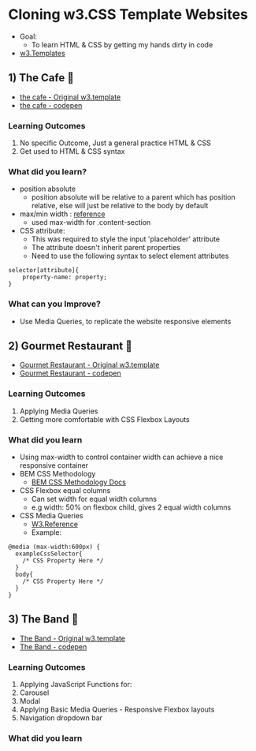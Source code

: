 # Cloning w3.CSS Template Websites
- Goal:
  - To learn HTML & CSS by getting my hands dirty in code
- [w3.Templates](https://www.w3schools.com/w3css/w3css_templates.asp)

## 1) The Cafe 🍳
- [the cafe - Original w3.template](https://www.w3schools.com/w3css/tryw3css_templates_cafe.htm)
- [the cafe - codepen](https://codepen.io/dezzy001/pen/BaKYpqP)

### Learning Outcomes
1. No specific Outcome, Just a general practice HTML & CSS
2. Get used to HTML & CSS syntax

### What did you learn?
- position absolute
    - position absolute will be relative to a parent which has position relative, else will just be relative to the body by default
- max/min width : [reference](https://www.w3schools.com/css/css_max-width.asp)
    - used max-width for .content-section
- CSS attribute:
  - This was required to style the input 'placeholder' attribute
  - The attribute doesn't inherit parent properties
  - Need to use the following syntax to select element attributes
```
selector[attribute]{
    property-name: property;
}
```

### What can you Improve?
- Use Media Queries, to replicate the website responsive elements

## 2) Gourmet Restaurant 🍔
- [Gourmet Restaurant - Original w3.template](https://www.w3schools.com/w3css/tryw3css_templates_gourmet_catering.htm)
- [Gourmet Restaurant - codepen](https://codepen.io/dezzy001/pen/bGpvWzg?editors=1100)

### Learning Outcomes
1. Applying Media Queries
2. Getting more comfortable with CSS Flexbox Layouts

### What did you learn
- Using max-width to control container width can achieve a nice responsive container
- BEM CSS Methodology
    - [BEM CSS Methodology Docs](http://getbem.com/)
- CSS Flexbox equal columns
   - Can set width for equal width columns
   - e.g width: 50% on flexbox child, gives 2 equal width columns
- CSS Media Queries
   - [W3.Reference](https://www.w3schools.com/cssref/css3_pr_mediaquery.asp)
   - Example:
```
@media (max-width:600px) {
  exampleCssSelector{
    /* CSS Property Here */
  }
  body{
    /* CSS Property Here */
  }
}
```

## 3) The Band 🎹
- [The Band - Original w3.template](https://www.w3schools.com/w3css/tryw3css_templates_band.htm#)
- [The Band - codepen](https://www.w3schools.com/w3css/tryw3css_templates_band.htm#)

### Learning Outcomes
1. Applying JavaScript Functions for:
  1. Carousel
  2. Modal
2. Applying Basic Media Queries - Responsive Flexbox layouts
3. Navigation dropdown bar

### What did you learn
